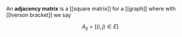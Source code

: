 An **adjacency matrix** is a [[square matrix]] for a [[graph]] where with [[Iverson bracket]] we say

$$
A_{ij} = [(i, j) \in E]
$$